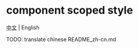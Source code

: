# component scoped style

[中文](./README_zh-cn.md) | English

TODO: translate chinese README_zh-cn.md
